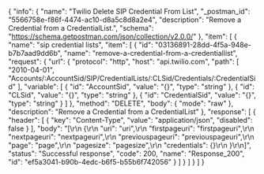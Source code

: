 {
  "info": {
    "name": "Twilio Delete SIP Credential From List",
    "_postman_id": "5566758e-f86f-4474-ac10-d8a5c8d8a2e4",
    "description": "Remove a Credential from a CredentialList.",
    "schema": "https://schema.getpostman.com/json/collection/v2.0.0/"
  },
  "item": [
    {
      "name": "sip credential lists",
      "item": [
        {
          "id": "03136891-28dd-4f5a-948e-b7b7aad9dd6b",
          "name": "remove-a-credential-from-a-credentiallist",
          "request": {
            "url": {
              "protocol": "http",
              "host": "api.twilio.com",
              "path": [
                "2010-04-01",
                "Accounts/:AccountSid/SIP/CredentialLists/:CLSid/Credentials/:CredentialSid"
              ],
              "variable": [
                {
                  "id": "AccountSid",
                  "value": "{}",
                  "type": "string"
                },
                {
                  "id": "CLSid",
                  "value": "{}",
                  "type": "string"
                },
                {
                  "id": "CredentialSid",
                  "value": "{}",
                  "type": "string"
                }
              ]
            },
            "method": "DELETE",
            "body": {
              "mode": "raw"
            },
            "description": "Remove a Credential from a CredentialList"
          },
          "response": [
            {
              "header": [
                {
                  "key": "Content-Type",
                  "value": "application/json",
                  "disabled": false
                }
              ],
              "body": "[\r\n  {\r\n    \"uri\": \"uri\",\r\n    \"firstpageuri\": \"firstpageuri\",\r\n    \"nextpageuri\": \"nextpageuri\",\r\n    \"previouspageuri\": \"previouspageuri\",\r\n    \"page\": \"page\",\r\n    \"pagesize\": \"pagesize\",\r\n    \"credentials\": {}\r\n  }\r\n]",
              "status": "Successful response",
              "code": 200,
              "name": "Response_200",
              "id": "ef5a3041-b90b-4edc-b6f5-b55b6f742056"
            }
          ]
        }
      ]
    }
  ]
}